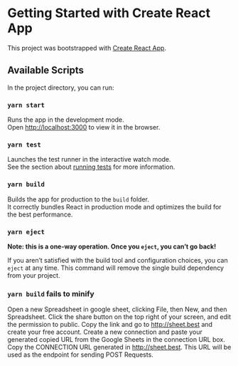 # Getting Started with Create React App

This project was bootstrapped with [Create React App](https://github.com/facebook/create-react-app).

## Available Scripts

In the project directory, you can run:

### `yarn start`

Runs the app in the development mode.\
Open [http://localhost:3000](http://localhost:3000) to view it in the browser.

### `yarn test`

Launches the test runner in the interactive watch mode.\
See the section about [running tests](https://facebook.github.io/create-react-app/docs/running-tests) for more information.

### `yarn build`

Builds the app for production to the `build` folder.\
It correctly bundles React in production mode and optimizes the build for the best performance.

### `yarn eject`

**Note: this is a one-way operation. Once you `eject`, you can’t go back!**

If you aren’t satisfied with the build tool and configuration choices, you can `eject` at any time. This command will remove the single build dependency from your project.

### `yarn build` fails to minify

Open a new Spreadsheet in google sheet, clicking File, then New, and then Spreadsheet.
Click the share button on the top right of your screen, and edit the permission to public.
Copy the link and go to http://sheet.best and create your free account.
Create a new connection and paste your generated copied URL from the Google Sheets in the connection URL box.
Copy the CONNECTION URL generated in http://sheet.best. This URL will be used as the endpoint for sending POST Requests.
